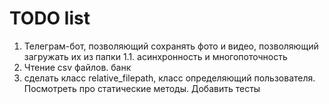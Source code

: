 # TODO list

1. Телеграм-бот, позволяющий сохранять фото и видео, позволяющий загружать их из папки
    1.1. асинхронность и многопоточность
2. Чтение сsv файлов. банк
3. сделать клаcc relative_filepath, класс определяющий пользователя. Посмотреть про статические методы. Добавить тесты